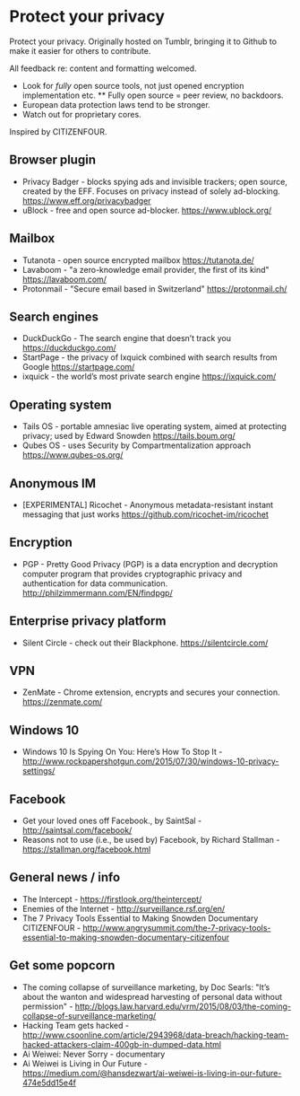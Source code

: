 # Protect your privacy
Protect your privacy. Originally hosted on Tumblr, bringing it to Github to make it easier for others to contribute.

All feedback re: content and formatting welcomed. 

* Look for _fully_ open source tools, not just opened encryption implementation etc. 
** Fully open source = peer review, no backdoors. 
* European data protection laws tend to be stronger. 
* Watch out for proprietary cores. 

Inspired by CITIZENFOUR.

## Browser plugin

* Privacy Badger - blocks spying ads and invisible trackers; open source, created by the EFF. Focuses on privacy instead of solely ad-blocking.  https://www.eff.org/privacybadger
* uBlock - free and open source ad-blocker. https://www.ublock.org/

## Mailbox
* Tutanota - open source encrypted mailbox https://tutanota.de/
* Lavaboom - "a zero-knowledge email provider, the first of its kind" https://lavaboom.com/
* Protonmail - "Secure email based in Switzerland" https://protonmail.ch/

## Search engines
* DuckDuckGo - The search engine that doesn’t track you https://duckduckgo.com/
* StartPage - the privacy of Ixquick combined with search results from Google https://startpage.com/
* ixquick - the world’s most private search engine https://ixquick.com/

## Operating system
* Tails OS - portable amnesiac live operating system, aimed at protecting privacy; used by Edward Snowden https://tails.boum.org/
* Qubes OS - uses Security by Compartmentalization approach https://www.qubes-os.org/ 

## Anonymous IM
* [EXPERIMENTAL] Ricochet - Anonymous metadata-resistant instant messaging that just works https://github.com/ricochet-im/ricochet

## Encryption
* PGP - Pretty Good Privacy (PGP) is a data encryption and decryption computer program that provides cryptographic privacy and authentication for data communication. http://philzimmermann.com/EN/findpgp/

## Enterprise privacy platform
* Silent Circle - check out their Blackphone. https://silentcircle.com/

## VPN
* ZenMate - Chrome extension, encrypts and secures your connection. https://zenmate.com/

## Windows 10
* Windows 10 Is Spying On You: Here’s How To Stop It - http://www.rockpapershotgun.com/2015/07/30/windows-10-privacy-settings/

## Facebook
* Get your loved ones off Facebook., by SaintSal - http://saintsal.com/facebook/
* Reasons not to use (i.e., be used by) Facebook, by Richard Stallman - https://stallman.org/facebook.html

## General news / info
* The Intercept - https://firstlook.org/theintercept/
* Enemies of the Internet - http://surveillance.rsf.org/en/
* The 7 Privacy Tools Essential to Making Snowden Documentary CITIZENFOUR - http://www.angrysummit.com/the-7-privacy-tools-essential-to-making-snowden-documentary-citizenfour

## Get some popcorn
* The coming collapse of surveillance marketing, by Doc Searls: "It’s about the wanton and widespread harvesting of personal data without permission" - http://blogs.law.harvard.edu/vrm/2015/08/03/the-coming-collapse-of-surveillance-marketing/
* Hacking Team gets hacked - http://www.csoonline.com/article/2943968/data-breach/hacking-team-hacked-attackers-claim-400gb-in-dumped-data.html
* Ai Weiwei: Never Sorry - documentary
* Ai Weiwei is Living in Our Future - https://medium.com/@hansdezwart/ai-weiwei-is-living-in-our-future-474e5dd15e4f
